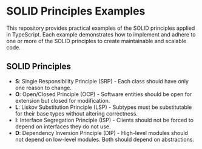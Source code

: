 # SOLID Principles Examples

This repository provides practical examples of the SOLID principles applied in TypeScript. Each example demonstrates how to implement and adhere to one or more of the SOLID principles to create maintainable and scalable code.

## SOLID Principles

- **S**: Single Responsibility Principle (SRP) - Each class should have only one reason to change.
- **O**: Open/Closed Principle (OCP) - Software entities should be open for extension but closed for modification.
- **L**: Liskov Substitution Principle (LSP) - Subtypes must be substitutable for their base types without altering correctness.
- **I**: Interface Segregation Principle (ISP) - Clients should not be forced to depend on interfaces they do not use.
- **D**: Dependency Inversion Principle (DIP) - High-level modules should not depend on low-level modules. Both should depend on abstractions.
